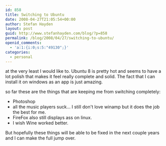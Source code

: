 ```yaml
---
id: 858
title: Switching to Ubuntu
date: 2008-04-27T21:05:54+00:00
author: Stefan Hayden
layout: post
guid: http://www.stefanhayden.com/blog/?p=858
permalink: /blog/2008/04/27/switching-to-ubuntu/
openid_comments:
  - 'a:1:{i:0;s:5:"49130";}'
categories:
  - personal
---
```

at the very least I would like to. Ubuntu 8 is pretty hot and seems to have a lot polish that makes it feel really complete and solid. The fact that I can install it on windows as an app is just amazing.

so far these are the things that are keeping me from switching completely:
<ul class="li">
	<li>Photoshop</li>
	<li>all the music players suck... I still don't love winamp but it does the job the best for me.</li>
	<li>FireFox also still displays ass on linux.</li>
	<li>I wish Wine worked better.</li>
</ul>

<p>But hopefully these things will be able to be fixed in the next couple years and I can make the full jump over.</p>